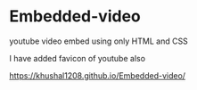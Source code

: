 # Embedded-video
youtube  video embed using only HTML and CSS

I have added favicon of youtube also 

https://khushal1208.github.io/Embedded-video/
